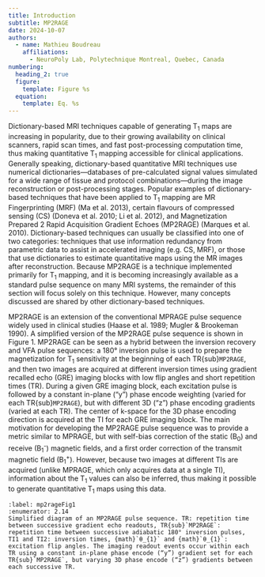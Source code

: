 ```yaml
---
title: Introduction
subtitle: MP2RAGE
date: 2024-10-07
authors:
  - name: Mathieu Boudreau
    affiliations:
      - NeuroPoly Lab, Polytechnique Montreal, Quebec, Canada
numbering:
  heading_2: true
  figure:
    template: Figure %s
  equation:
    template: Eq. %s
---
```


Dictionary-based MRI techniques capable of generating T<sub>1</sub> maps are increasing in popularity, due to their growing availability on clinical scanners, rapid scan times, and fast post-processing computation time, thus making quantitative T<sub>1</sub> mapping accessible for clinical applications. Generally speaking, dictionary-based quantitative MRI techniques use numerical dictionaries—databases of pre-calculated signal values simulated for a wide range of tissue and protocol combinations—during the image reconstruction or post-processing stages. Popular examples of dictionary-based techniques that have been applied to T<sub>1</sub> mapping are MR Fingerprinting (MRF) (Ma et al. 2013), certain flavours of compressed sensing (CS) (Doneva et al. 2010; Li et al. 2012), and Magnetization Prepared 2 Rapid Acquisition Gradient Echoes (MP2RAGE) (Marques et al. 2010). Dictionary-based techniques can usually be classified into one of two categories: techniques that use information redundancy from parametric data to assist in accelerated imaging (e.g. CS, MRF), or those that use dictionaries to estimate quantitative maps using the MR images after reconstruction. Because MP2RAGE is a technique implemented primarily for T<sub>1</sub> mapping, and it is becoming increasingly available as a standard pulse sequence on many MRI systems, the remainder of this section will focus solely on this technique. However, many concepts discussed are shared by other dictionary-based techniques.

MP2RAGE is an extension of the conventional MPRAGE pulse sequence widely used in clinical studies (Haase et al. 1989; Mugler & Brookeman 1990). A simplified version of the MP2RAGE pulse sequence is shown in Figure 1. MP2RAGE can be seen as a hybrid between the inversion recovery and VFA pulse sequences: a 180° inversion pulse is used to prepare the magnetization for T<sub>1</sub> sensitivity at the beginning of each TR{sub}`MP2RAGE`, and then two images are acquired at different inversion times using gradient recalled echo (GRE) imaging blocks with low flip angles and short repetition times (TR). During a given GRE imaging block, each excitation pulse is followed by a constant in-plane (“y”) phase encode weighting (varied for each TR{sub}`MP2RAGE`), but with different 3D (“z”) phase encoding gradients (varied at each TR). The center of k-space for the 3D phase encoding direction is acquired at the TI for each GRE imaging block. The main motivation for developing the MP2RAGE pulse sequence was to provide a metric similar to MPRAGE, but with self-bias correction of the static (B<sub>0</sub>) and receive (B<sub>1</sub><sup>-</sup>) magnetic fields, and a first order correction of the transmit magnetic field (B<sub>1</sub><sup>+</sup>). However, because two images at different TIs are acquired (unlike MPRAGE, which only acquires data at a single TI), information about the T<sub>1</sub> values can also be inferred, thus making it possible to generate quantitative T<sub>1</sub> maps using this data.


```{figure} img/mp2rage_pulsesequence.png
:label: mp2rageFig1
:enumerator: 2.14
Simplified diagram of an MP2RAGE pulse sequence. TR: repetition time between successive gradient echo readouts, TR{sub}`MP2RAGE`: repetition time between successive adiabatic 180° inversion pulses, TI1 and TI2: inversion times, {math}`θ_{1}` and {math}`θ_{1}`: excitation flip angles. The imaging readout events occur within each TR using a constant in-plane phase encode (“y”) gradient set for each TR{sub}`MP2RAGE`, but varying 3D phase encode (“z”) gradients between each successive TR.
```
